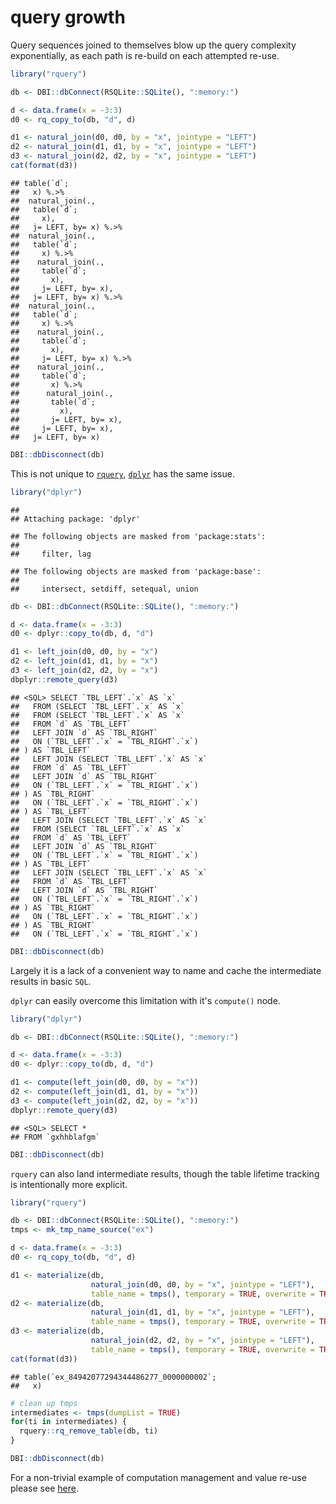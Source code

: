 query growth
================

Query sequences joined to themselves blow up the query complexity exponentially, as each path is re-build on each attempted re-use.

``` r
library("rquery")

db <- DBI::dbConnect(RSQLite::SQLite(), ":memory:")

d <- data.frame(x = -3:3)
d0 <- rq_copy_to(db, "d", d)

d1 <- natural_join(d0, d0, by = "x", jointype = "LEFT")
d2 <- natural_join(d1, d1, by = "x", jointype = "LEFT")
d3 <- natural_join(d2, d2, by = "x", jointype = "LEFT")
cat(format(d3))
```

    ## table(`d`; 
    ##   x) %.>%
    ##  natural_join(.,
    ##   table(`d`; 
    ##     x),
    ##   j= LEFT, by= x) %.>%
    ##  natural_join(.,
    ##   table(`d`; 
    ##     x) %.>%
    ##    natural_join(.,
    ##     table(`d`; 
    ##       x),
    ##     j= LEFT, by= x),
    ##   j= LEFT, by= x) %.>%
    ##  natural_join(.,
    ##   table(`d`; 
    ##     x) %.>%
    ##    natural_join(.,
    ##     table(`d`; 
    ##       x),
    ##     j= LEFT, by= x) %.>%
    ##    natural_join(.,
    ##     table(`d`; 
    ##       x) %.>%
    ##      natural_join(.,
    ##       table(`d`; 
    ##         x),
    ##       j= LEFT, by= x),
    ##     j= LEFT, by= x),
    ##   j= LEFT, by= x)

``` r
DBI::dbDisconnect(db)
```

This is not unique to [`rquery`](https://CRAN.R-project.org/package=rquery), [`dplyr`](https://CRAN.R-project.org/package=dplyr) has the same issue.

``` r
library("dplyr")
```

    ## 
    ## Attaching package: 'dplyr'

    ## The following objects are masked from 'package:stats':
    ## 
    ##     filter, lag

    ## The following objects are masked from 'package:base':
    ## 
    ##     intersect, setdiff, setequal, union

``` r
db <- DBI::dbConnect(RSQLite::SQLite(), ":memory:")

d <- data.frame(x = -3:3)
d0 <- dplyr::copy_to(db, d, "d")

d1 <- left_join(d0, d0, by = "x")
d2 <- left_join(d1, d1, by = "x")
d3 <- left_join(d2, d2, by = "x")
dbplyr::remote_query(d3)
```

    ## <SQL> SELECT `TBL_LEFT`.`x` AS `x`
    ##   FROM (SELECT `TBL_LEFT`.`x` AS `x`
    ##   FROM (SELECT `TBL_LEFT`.`x` AS `x`
    ##   FROM `d` AS `TBL_LEFT`
    ##   LEFT JOIN `d` AS `TBL_RIGHT`
    ##   ON (`TBL_LEFT`.`x` = `TBL_RIGHT`.`x`)
    ## ) AS `TBL_LEFT`
    ##   LEFT JOIN (SELECT `TBL_LEFT`.`x` AS `x`
    ##   FROM `d` AS `TBL_LEFT`
    ##   LEFT JOIN `d` AS `TBL_RIGHT`
    ##   ON (`TBL_LEFT`.`x` = `TBL_RIGHT`.`x`)
    ## ) AS `TBL_RIGHT`
    ##   ON (`TBL_LEFT`.`x` = `TBL_RIGHT`.`x`)
    ## ) AS `TBL_LEFT`
    ##   LEFT JOIN (SELECT `TBL_LEFT`.`x` AS `x`
    ##   FROM (SELECT `TBL_LEFT`.`x` AS `x`
    ##   FROM `d` AS `TBL_LEFT`
    ##   LEFT JOIN `d` AS `TBL_RIGHT`
    ##   ON (`TBL_LEFT`.`x` = `TBL_RIGHT`.`x`)
    ## ) AS `TBL_LEFT`
    ##   LEFT JOIN (SELECT `TBL_LEFT`.`x` AS `x`
    ##   FROM `d` AS `TBL_LEFT`
    ##   LEFT JOIN `d` AS `TBL_RIGHT`
    ##   ON (`TBL_LEFT`.`x` = `TBL_RIGHT`.`x`)
    ## ) AS `TBL_RIGHT`
    ##   ON (`TBL_LEFT`.`x` = `TBL_RIGHT`.`x`)
    ## ) AS `TBL_RIGHT`
    ##   ON (`TBL_LEFT`.`x` = `TBL_RIGHT`.`x`)

``` r
DBI::dbDisconnect(db)
```

Largely it is a lack of a convenient way to name and cache the intermediate results in basic `SQL`.

`dplyr` can easily overcome this limitation with it's `compute()` node.

``` r
library("dplyr")

db <- DBI::dbConnect(RSQLite::SQLite(), ":memory:")

d <- data.frame(x = -3:3)
d0 <- dplyr::copy_to(db, d, "d")

d1 <- compute(left_join(d0, d0, by = "x"))
d2 <- compute(left_join(d1, d1, by = "x"))
d3 <- compute(left_join(d2, d2, by = "x"))
dbplyr::remote_query(d3)
```

    ## <SQL> SELECT *
    ## FROM `gxhhblafgm`

``` r
DBI::dbDisconnect(db)
```

`rquery` can also land intermediate results, though the table lifetime tracking is intentionally more explicit.

``` r
library("rquery")

db <- DBI::dbConnect(RSQLite::SQLite(), ":memory:")
tmps <- mk_tmp_name_source("ex")

d <- data.frame(x = -3:3)
d0 <- rq_copy_to(db, "d", d)

d1 <- materialize(db,
                  natural_join(d0, d0, by = "x", jointype = "LEFT"),
                  table_name = tmps(), temporary = TRUE, overwrite = TRUE)
d2 <- materialize(db,
                  natural_join(d1, d1, by = "x", jointype = "LEFT"),
                  table_name = tmps(), temporary = TRUE, overwrite = TRUE)
d3 <- materialize(db,
                  natural_join(d2, d2, by = "x", jointype = "LEFT"),
                  table_name = tmps(), temporary = TRUE, overwrite = TRUE)
cat(format(d3))
```

    ## table(`ex_84942077294344486277_0000000002`; 
    ##   x)

``` r
# clean up tmps
intermediates <- tmps(dumpList = TRUE)
for(ti in intermediates) {
  rquery::rq_remove_table(db, ti)
}

DBI::dbDisconnect(db)
```

For a non-trivial example of computation management and value re-use please see [here](https://github.com/WinVector/rquery/blob/master/db_examples/RSQLite.md).
